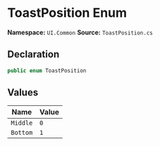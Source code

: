 # ToastPosition Enum

**Namespace:** `UI.Common`
**Source:** `ToastPosition.cs`

## Declaration

```csharp
public enum ToastPosition
```

## Values

| Name | Value |
|------|-------|
| `Middle` | `0` |
| `Bottom` | `1` |

